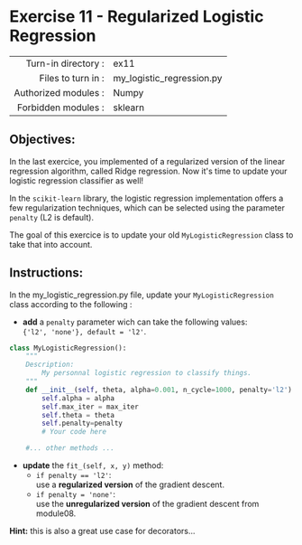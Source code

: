 # Exercise 11 - Regularized Logistic Regression

|                         |                         |
| -----------------------:| ----------------------- |
|   Turn-in directory :   |  ex11                   |
|   Files to turn in :    |  my_logistic_regression.py |
|   Authorized modules :  |  Numpy             |
|   Forbidden modules :   |  sklearn           | 


## Objectives:

In the last exercice, you implemented of a regularized version of the linear regression algorithm, called Ridge regression. Now it's time to update your logistic regression classifier as well!

In the `scikit-learn` library, the logistic regression implementation offers a few regularization techniques, which can be selected using the parameter `penalty` (L2 is default). 

The goal of this exercice is to update your old `MyLogisticRegression` class to take that into account.   

## Instructions:
In the my_logistic_regression.py file, update your `MyLogisticRegression` class according to the following : 
- **add** a `penalty` parameter wich can take the following values:  
  `{'l2', 'none'}, default = 'l2'`.

```python
class MyLogisticRegression():
	"""
	Description:
		My personnal logistic regression to classify things.
	"""
    def __init__(self, theta, alpha=0.001, n_cycle=1000, penalty='l2'):
        self.alpha = alpha
        self.max_iter = max_iter
        self.theta = theta
        self.penalty=penalty
        # Your code here

	#... other methods ...
```
- **update** the `fit_(self, x, y)` method: 
    - `if penalty == 'l2'`:  
    use a **regularized version** of the gradient descent.
    - `if penalty = 'none'`:  
    use the **unregularized version** of the gradient descent from module08.

**Hint:** this is also a great use case for decorators...
